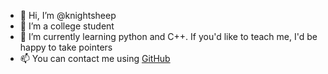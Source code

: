 - 👋 Hi, I’m @knightsheep
- 👀 I’m a college student
- 🌱 I’m currently learning python and C++. If you'd like to teach me, I'd be happy to take pointers
- 📫 You can contact me using [GitHub](https://github.com/knightsheep)

<!---
knightsheep/knightsheep is a ✨ special ✨ repository because its `README.md` (this file) appears on your GitHub profile.
You can click the Preview link to take a look at your changes.
--->
